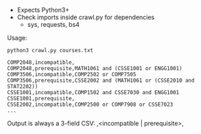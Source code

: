 - Expects Python3+
- Check imports inside crawl.py for dependencies
  - sys, requests, bs4 

Usage:
```
python3 crawl.py courses.txt

COMP2048,incompatible,
COMP2048,prerequisite,MATH1061 and (CSSE1001 or ENGG1001)
COMP3506,incompatible,COMP2502 or COMP7505
COMP3506,prerequisite,CSSE2002 and (MATH1061 or (CSSE2010 and STAT2202))
CSSE1001,incompatible,COMP1502 and CSSE7030 and ENGG1001
CSSE1001,prerequisite,
CSSE2002,incompatible,COMP2500 or COMP7908 or CSSE7023
...
```

Output is always a 3-field CSV: <target course code>,<incompatible | prerequisite>,<string extracted from the UQ courses site>

